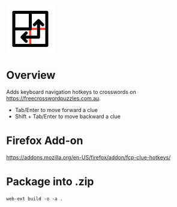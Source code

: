 ![nav logo](/icons/128.png?raw=true "Crossword Nav")

# Overview
Adds keyboard navigation hotkeys to crosswords on https://freecrosswordpuzzles.com.au.
* Tab/Enter to move forward a clue
* Shift + Tab/Enter to move backward a clue

# Firefox Add-on
https://addons.mozilla.org/en-US/firefox/addon/fcp-clue-hotkeys/


# Package into .zip
`web-ext build -o -a .`
